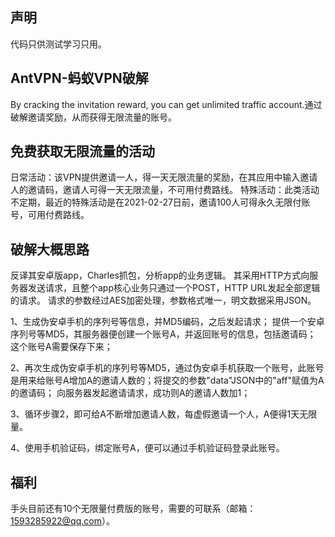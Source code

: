 ## 声明
代码只供测试学习只用。
## AntVPN-蚂蚁VPN破解
By cracking the invitation reward, you can get unlimited traffic account.通过破解邀请奖励，从而获得无限流量的账号。
## 免费获取无限流量的活动
日常活动：该VPN提供邀请一人，得一天无限流量的奖励，在其应用中输入邀请人的邀请码，邀请人可得一天无限流量，不可用付费路线。
特殊活动：此类活动不定期，最近的特殊活动是在2021-02-27日前，邀请100人可得永久无限付账号，可用付费路线。
## 破解大概思路
反译其安卓版app，Charles抓包，分析app的业务逻辑。
其采用HTTP方式向服务器发送请求，且整个app核心业务只通过一个POST，HTTP URL发起全部逻辑的请求。
请求的参数经过AES加密处理，参数格式唯一，明文数据采用JSON。  

1、生成伪安卓手机的序列号等信息，并MD5编码，之后发起请求；
提供一个安卓序列号等MD5，其服务器便创建一个账号A，并返回账号的信息，包括邀请码；
这个账号A需要保存下来；  

2、再次生成伪安卓手机的序列号等MD5，通过伪安卓手机获取一个账号，此账号是用来给账号A增加A的邀请人数的；将提交的参数"data"JSON中的"aff"赋值为A的邀请码；
向服务器发起邀请请求，成功则A的邀请人数加1；  

3、循环步骤2，即可给A不断增加邀请人数，每虚假邀请一个人，A便得1天无限量。  

4、使用手机验证码，绑定账号A，便可以通过手机验证码登录此账号。
## 福利
手头目前还有10个无限量付费版的账号，需要的可联系（邮箱：1593285922@qq.com）。

